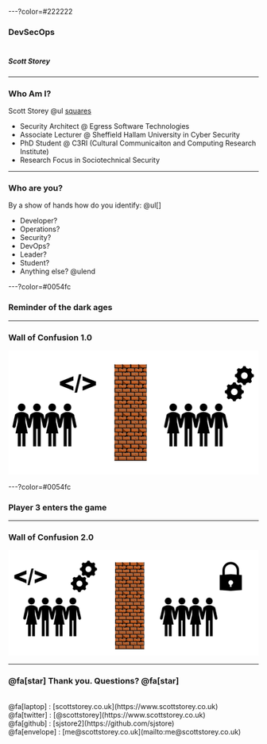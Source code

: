 ---?color=#222222

### DevSecOps<br><br>
##### Scott Storey<br>

---
### Who Am I?
Scott Storey
@ul [squares](false)
- Security Architect @ Egress Software Technologies
- Associate Lecturer @ Sheffield Hallam University in Cyber Security
- PhD Student @ C3RI (Cultural Communicaiton and Computing Research Institute)
- Research Focus in Sociotechnical Security

---
### Who are you?

By a show of hands how do you identify:
@ul[]
- Developer?
- Operations?
- Security?
- DevOps?
- Leader?
- Student?
- Anything else?
@ulend

---?color=#0054fc

### Reminder of the dark ages

---
### Wall of Confusion 1.0
![Wall of Confusion 1.0](template/img/wallofconfusion1.png)

---?color=#0054fc

### Player 3 enters the game

---
### Wall of Confusion 2.0
![Wall of Confusion 2.0](template/img/wallofconfusion2.png)

---
### @fa[star] Thank you. Questions? @fa[star]
<br>
@fa[laptop] : [scottstorey.co.uk](https://www.scottstorey.co.uk)<br>
@fa[twitter] : [@scottstorey](https://www.scottstorey.co.uk)<br>
@fa[github] : [sjstore2](https://github.com/sjstore)<br>
@fa[envelope] : [me@scottstorey.co.uk](mailto:me@scottstorey.co.uk)<br>
